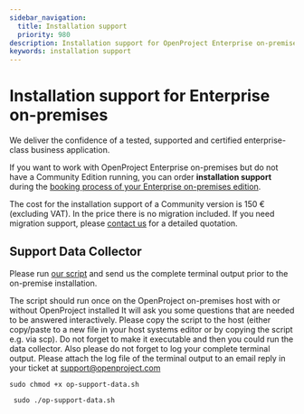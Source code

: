 ```yaml
---
sidebar_navigation:
  title: Installation support
  priority: 980
description: Installation support for OpenProject Enterprise on-premises.
keywords: installation support
---
```

# Installation support for Enterprise on-premises

 We deliver the confidence of a tested, supported and certified enterprise-class business application.  

If you want to work with OpenProject Enterprise on-premises but do not have a Community Edition running, you can order **installation support** during the [booking process of your Enterprise on-premises edition](../../activate-enterprise-on-premises).

The cost for the installation support of a Community version is 150 € (excluding VAT). In the price there is no migration included. If you need migration support, please [contact us](mailto:info@openproject.com) for a detailed quotation.



## Support Data Collector

Please run [our script](/script/op-support-data.sh) and send us the complete terminal output prior to the on-premise installation.

The script should run once on the OpenProject on-premises host with or without OpenProject installed
 It will ask you some questions that are needed to be answered interactively.
 Please copy the script to the host (either copy/paste to a new file in  your host systems editor or by copying the script e.g. via scp).
 Do not forget to make it executable and then you could run the data collector.
 Also please do not forget to log your complete terminal output.
 Please attach the log file of the terminal output to an email reply in your ticket at [support@openproject.com](mailto:support@openproject.com)

`sudo chmod +x op-support-data.sh`

` sudo ./op-support-data.sh`

